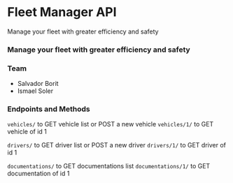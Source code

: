 # Fleet Manager API

Manage your fleet with greater efficiency and safety

<h3>Manage your fleet with greater efficiency and safety</h3>

### Team

<ul>
	<li>Salvador Borit</li>
	<li>Ismael Soler</li>
</ul>

### Endpoints and Methods

`vehicles/` to GET vehicle list or POST a new vehicle
`vehicles/1/` to GET vehicle of id 1

`drivers/` to GET driver list or POST a new driver
`drivers/1/` to GET driver of id 1

`documentations/` to GET documentations list
`documentations/1/` to GET documentation of id 1
